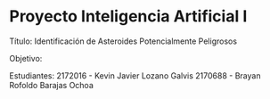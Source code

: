 # Proyecto Inteligencia Artificial I
Título:
Identificación de Asteroides Potencialmente Peligrosos

Objetivo:


Estudiantes:
2172016 - Kevin Javier Lozano Galvis
2170688 - Brayan Rofoldo Barajas Ochoa


